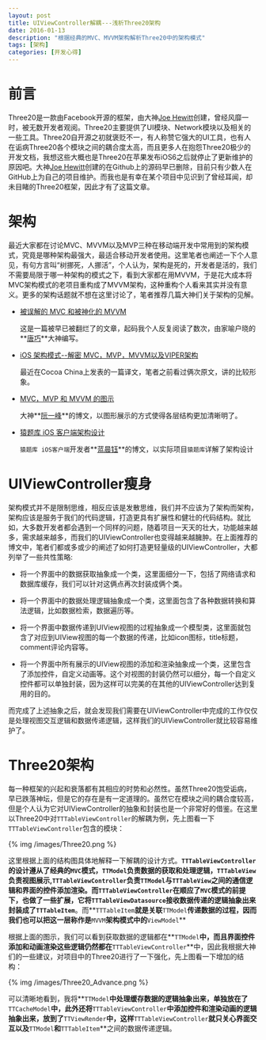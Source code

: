 ```yaml
---
layout: post
title: UIViewController解耦---浅析Three20架构
date: 2016-01-13
description: "根据经典的MVC、MVVM架构解析Three20中的架构模式"
tags: [架构]
categories: [开发心得]
---
```


# 前言

Three20是一款由Facebook开源的框架，由大神[Joe Hewitt](https://en.wikipedia.org/wiki/Joe_Hewitt_(programmer))创建，曾经风靡一时，被无数开发者观阅。Three20主要提供了UI模块、Network模块以及相关的一些工具。Three20自开源之初就褒贬不一，有人称赞它强大的UI工具，也有人在诟病Three20各个模块之间的耦合度太高，而且更多人在抱怨Three20极少的开发文档，我想这些大概也是Three20在苹果发布iOS6之后就停止了更新维护的原因吧。大神[Joe Hewitt](https://en.wikipedia.org/wiki/Joe_Hewitt_(programmer))创建的在Github上的源码早已删除，目前只有少数人在GitHub上为自己的项目维护。而我也是有幸在某个项目中见识到了曾经耳闻，却未目睹的Three20框架，因此才有了这篇文章。
<!-- more -->
# 架构

最近大家都在讨论MVC、MVVM以及MVP三种在移动端开发中常用到的架构模式，究竟是哪种架构最强大，最适合移动开发者使用。这里笔者也阐述一下个人意见，有句方言叫“树挪死，人挪活”，个人认为，架构是死的，开发者是活的，我们不需要局限于哪一种架构的模式之下，看到大家都在用MVVM，于是花大成本将MVC架构模式的老项目重构成了MVVM架构，这种重构个人看来其实并没有意义。更多的架构话题就不想在这里讨论了，笔者推荐几篇大神们关于架构的见解。

* [被误解的 MVC 和被神化的 MVVM](http://blog.devtang.com/blog/2015/11/02/mvc-and-mvvm/)

    这是一篇被早已被翻烂了的文章，起码我个人反复阅读了数次，由家喻户晓的**[唐巧](http://blog.devtang.com)**大神编写。

* [iOS 架构模式--解密 MVC，MVP，MVVM以及VIPER架构](http://www.cocoachina.com/ios/20160108/14916.html)

    最近在Cocoa China上发表的一篇译文，笔者之前看过俩次原文，讲的比较形象。

* [MVC，MVP 和 MVVM 的图示](http://www.ruanyifeng.com/blog/2015/02/mvcmvp_mvvm.html)

    大神**[阮一峰](http://www.ruanyifeng.com/about.html)**的博文，以图形展示的方式使得各层结构更加清晰明了。

* [猿题库 iOS 客户端架构设计](http://gracelancy.com/blog/2016/01/06/ape-ios-arch-design/)

    `猿题库 iOS客户端`开发者**[蓝晨钰](http://gracelancy.com/about/)**的博文，以实际项目`猿题库`详解了架构设计

# UIViewController瘦身

架构模式并不是限制思维，相反应该是发散思维，我们并不应该为了架构而架构，架构应该是服务于我们的代码逻辑，打造更具有扩展性和健壮的代码结构。就比如，大多数开发者都会遇到一个同样的问题，随着项目一天天的壮大，功能越来越多，需求越来越多，而我们的UIViewController也变得越来越臃肿。在上面推荐的博文中，笔者们都或多或少的阐述了如何打造更轻量级的UIViewController，大都列举了一些共性策略:

* 将一个界面中的数据获取抽象成一个类，这里面细分一下，包括了网络请求和数据库缓存，我们可以针对这俩点再次封装成俩个类。

* 将一个界面中的数据处理逻辑抽象成一个类，这里面包含了各种数据转换和算法逻辑，比如数据检索，数据遍历等。

* 将一个界面中数据传递到UIView视图的过程抽象成一个模型类，这里面就包含了对应到UIView视图的每一个数据的传递，比如icon图标，title标题，comment评论内容等。

* 将一个界面中所有展示的UIView视图的添加和渲染抽象成一个类，这里包含了添加控件，自定义动画等。这个对视图的封装仍然可以细分，每一个自定义控件都可以单独封装，因为这样可以完美的在其他的UIViewController达到复用的目的。

而完成了上述抽象之后，就会发现我们需要在UIViewController中完成的工作仅仅是处理视图交互逻辑和数据传递逻辑，这样我们的UIViewController就比较容易维护了。

# Three20架构

每一种框架的兴起和衰落都有其相应的时势和必然性。虽然Three20饱受诟病，早已跌落神坛，但是它的存在是有一定道理的。虽然它在模块之间的耦合度较高，但是个人认为它对UIViewController的抽象和封装也是一个非常好的借鉴。在这里以Three20中对`TTTableViewController`的解耦为例，先上图看一下`TTTableViewController`包含的模块：

{% img /images/Three20.png %}

这里根据上面的结构图具体地解释一下解耦的设计方式。**`TTTableViewController`**的设计遵从了经典的**`MVC`**模式，**`TTModel`**负责数据的获取和处理逻辑，**`TTTableView`**负责视图展示,**`TTTableViewController`**负责**`TTModel`**与**`TTTableView`**之间的通信逻辑和界面的控件添加渲染。而**`TTTableViewController`**在顺应了**`MVC`**模式的前提下，也做了一些扩展，它将**`TTTableViewDatasource`**接收数据传递的逻辑抽象出来封装成了**`TTTableItem`**。而**`TTTableItem`**就是关联**`TTModel`**传递数据的过程，因而我们也可以把这一层称作是**`MVVM`**架构模式中的**`ViewModel`**

根据上面的图示，我们可以看到获取数据的逻辑都在**`TTModel`**中，而且界面控件添加和动画渲染这些逻辑仍然都在**`TTTableViewController`**中，因此我根据大神们的一些建议，对项目中的Three20进行了一下强化，先上图看一下增加的结构：

{% img /images/Three20_Advance.png %}

可以清晰地看到，我将**`TTModel`**中处理缓存数据的逻辑抽象出来，单独放在了**`TTCacheModel`**中，此外还将**`TTTableViewController`**中添加控件和渲染动画的逻辑抽象出来，放到了**`TTViewRender`**中，这样**`TTTableViewController`**就只关心界面交互以及**`TTModel`**和**`TTTableItem`**之间的数据传递逻辑。